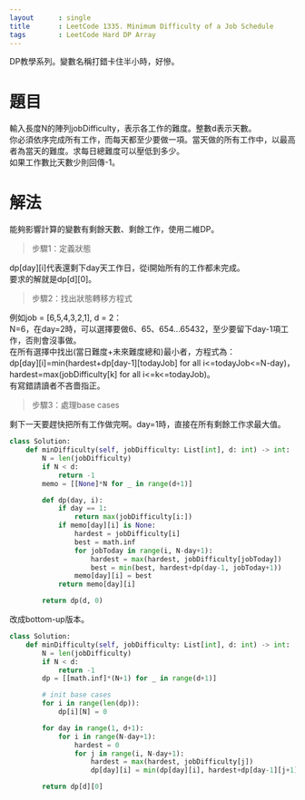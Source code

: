 ```yaml
---
layout      : single
title       : LeetCode 1335. Minimum Difficulty of a Job Schedule
tags 		: LeetCode Hard DP Array
---
```

DP教學系列。變數名稱打錯卡住半小時，好慘。

# 題目
輸入長度N的陣列jobDifficulty，表示各工作的難度。整數d表示天數。  
你必須依序完成所有工作，而每天都至少要做一項。當天做的所有工作中，以最高者為當天的難度。求每日總難度可以壓低到多少。  
如果工作數比天數少則回傳-1。

# 解法
能夠影響計算的變數有剩餘天數、剩餘工作，使用二維DP。

>步驟1：定義狀態  

dp[day][i]代表還剩下day天工作日，從i開始所有的工作都未完成。  
要求的解就是dp[d][0]。

>步驟2：找出狀態轉移方程式  

例如job = [6,5,4,3,2,1], d = 2：  
N=6，在day=2時，可以選擇要做6、65、654...65432，至少要留下day-1項工作，否則會沒事做。  
在所有選擇中找出(當日難度+未來難度總和)最小者，方程式為：  
dp[day][i]=min(hardest+dp[day-1][todayJob] for all i<=todayJob<=N-day)，  
hardest=max(jobDifficulty[k] for all i<=k<=todayJob)。  
有寫錯請讀者不吝嗇指正。
  
>步驟3：處理base cases  

剩下一天要趕快把所有工作做完啊。day=1時，直接在所有剩餘工作求最大值。

```python
class Solution:
    def minDifficulty(self, jobDifficulty: List[int], d: int) -> int:
        N = len(jobDifficulty)
        if N < d:
            return -1
        memo = [[None]*N for _ in range(d+1)]

        def dp(day, i):
            if day == 1:
                return max(jobDifficulty[i:])
            if memo[day][i] is None:
                hardest = jobDifficulty[i]
                best = math.inf
                for jobToday in range(i, N-day+1):
                    hardest = max(hardest, jobDifficulty[jobToday])
                    best = min(best, hardest+dp(day-1, jobToday+1))
                memo[day][i] = best
            return memo[day][i]

        return dp(d, 0)
```

改成bottom-up版本。

```python
class Solution:
    def minDifficulty(self, jobDifficulty: List[int], d: int) -> int:
        N = len(jobDifficulty)
        if N < d:
            return -1
        dp = [[math.inf]*(N+1) for _ in range(d+1)]

        # init base cases
        for i in range(len(dp)):
            dp[i][N] = 0

        for day in range(1, d+1):
            for i in range(N-day+1):
                hardest = 0
                for j in range(i, N-day+1):
                    hardest = max(hardest, jobDifficulty[j])
                    dp[day][i] = min(dp[day][i], hardest+dp[day-1][j+1])

        return dp[d][0]
```